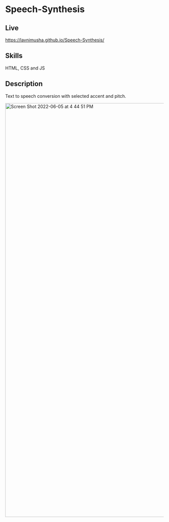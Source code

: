 # Speech-Synthesis

## Live
https://lavnimusha.github.io/Speech-Synthesis/

## Skills
HTML, CSS and JS

## Description
Text to speech conversion with selected accent and pitch.

<img width="1313" alt="Screen Shot 2022-06-05 at 4 44 51 PM" src="https://user-images.githubusercontent.com/40901373/172075535-af251635-cc6c-4172-93c0-fe0ddd842359.png">
